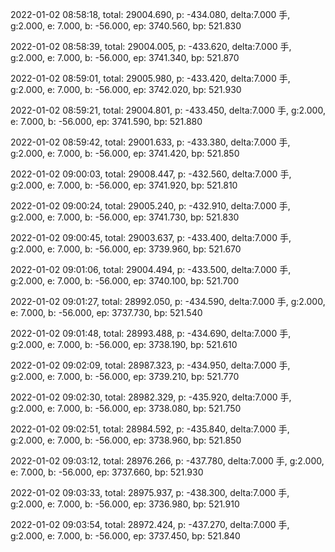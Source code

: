 2022-01-02 08:58:18, total: 29004.690, p: -434.080, delta:7.000 手, g:2.000, e: 7.000, b: -56.000, ep: 3740.560, bp: 521.830

2022-01-02 08:58:39, total: 29004.005, p: -433.620, delta:7.000 手, g:2.000, e: 7.000, b: -56.000, ep: 3741.340, bp: 521.870

2022-01-02 08:59:01, total: 29005.980, p: -433.420, delta:7.000 手, g:2.000, e: 7.000, b: -56.000, ep: 3742.020, bp: 521.930

2022-01-02 08:59:21, total: 29004.801, p: -433.450, delta:7.000 手, g:2.000, e: 7.000, b: -56.000, ep: 3741.590, bp: 521.880

2022-01-02 08:59:42, total: 29001.633, p: -433.380, delta:7.000 手, g:2.000, e: 7.000, b: -56.000, ep: 3741.420, bp: 521.850

2022-01-02 09:00:03, total: 29008.447, p: -432.560, delta:7.000 手, g:2.000, e: 7.000, b: -56.000, ep: 3741.920, bp: 521.810

2022-01-02 09:00:24, total: 29005.240, p: -432.910, delta:7.000 手, g:2.000, e: 7.000, b: -56.000, ep: 3741.730, bp: 521.830

2022-01-02 09:00:45, total: 29003.637, p: -433.400, delta:7.000 手, g:2.000, e: 7.000, b: -56.000, ep: 3739.960, bp: 521.670

2022-01-02 09:01:06, total: 29004.494, p: -433.500, delta:7.000 手, g:2.000, e: 7.000, b: -56.000, ep: 3740.100, bp: 521.700

2022-01-02 09:01:27, total: 28992.050, p: -434.590, delta:7.000 手, g:2.000, e: 7.000, b: -56.000, ep: 3737.730, bp: 521.540

2022-01-02 09:01:48, total: 28993.488, p: -434.690, delta:7.000 手, g:2.000, e: 7.000, b: -56.000, ep: 3738.190, bp: 521.610

2022-01-02 09:02:09, total: 28987.323, p: -434.950, delta:7.000 手, g:2.000, e: 7.000, b: -56.000, ep: 3739.210, bp: 521.770

2022-01-02 09:02:30, total: 28982.329, p: -435.920, delta:7.000 手, g:2.000, e: 7.000, b: -56.000, ep: 3738.080, bp: 521.750

2022-01-02 09:02:51, total: 28984.592, p: -435.840, delta:7.000 手, g:2.000, e: 7.000, b: -56.000, ep: 3738.960, bp: 521.850

2022-01-02 09:03:12, total: 28976.266, p: -437.780, delta:7.000 手, g:2.000, e: 7.000, b: -56.000, ep: 3737.660, bp: 521.930

2022-01-02 09:03:33, total: 28975.937, p: -438.300, delta:7.000 手, g:2.000, e: 7.000, b: -56.000, ep: 3736.980, bp: 521.910

2022-01-02 09:03:54, total: 28972.424, p: -437.270, delta:7.000 手, g:2.000, e: 7.000, b: -56.000, ep: 3737.450, bp: 521.840